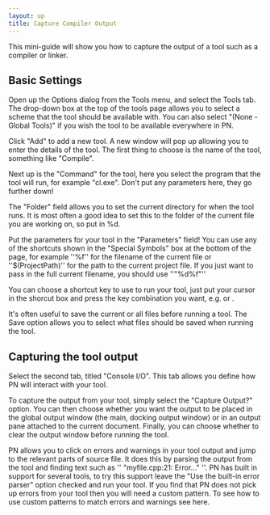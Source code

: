 ```yaml
---
layout: up
title: Capture Compiler Output
---
```


This mini-guide will show you how to capture the output of a tool such as a compiler or linker.

## Basic Settings

Open up the Options dialog from the Tools menu, and select the Tools tab. The drop-down box at the top of the tools page allows you to select a scheme that the tool should be available with. You can also select "(None - Global Tools)" if you wish the tool to be available everywhere in PN.

Click "Add" to add a new tool. A new window will pop up allowing you to enter the details of the tool. The first thing to choose is the name of the tool, something like "Compile".

Next up is the "Command" for the tool, here you select the program that the tool will run, for example "cl.exe". Don't put any parameters here, they go further down!

The "Folder" field allows you to set the current directory for when the tool runs. It is most often a good idea to set this to the folder of the current file you are working on, so put in %d.

Put the parameters for your tool in the "Parameters" field! You can use any of the shortcuts shown in the "Special Symbols" box at the bottom of the page, for example ''%f'' for the filename of the current file or ''$(ProjectPath)'' for the path to the current project file. If you just want to pass in the full current filename, you should use ''"%d%f"''

You can choose a shortcut key to use to run your tool, just put your cursor in the shorcut box and press the key combination you want, e.g. or .

It's often useful to save the current or all files before running a tool. The Save option allows you to select what files should be saved when running the tool.

## Capturing the tool output

Select the second tab, titled "Console I/O". This tab allows you define how PN will interact with your tool.

To capture the output from your tool, simply select the "Capture Output?" option. You can then choose whether you want the output to be placed in the global output window (the main, docking output window) or in an output pane attached to the current document. Finally, you can choose whether to clear the output window before running the tool.

PN allows you to click on errors and warnings in your tool output and jump to the relevant parts of source file. It does this by parsing the output from the tool and finding text such as '' "myfile.cpp:21: Error..." ''. PN has built in support for several tools, to try this support leave the "Use the built-in error parser" option checked and run your tool. If you find that PN does not pick up errors from your tool then you will need a custom pattern. To see how to use custom patterns to match errors and warnings see here.
